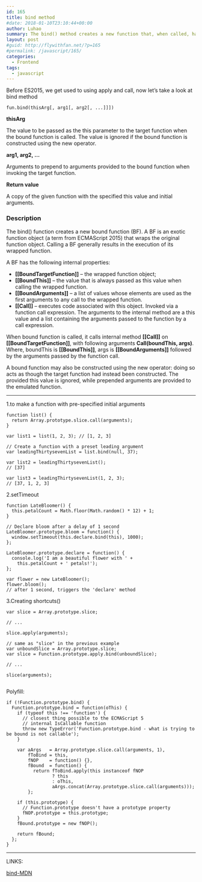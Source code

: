 ```yaml
---
id: 165
title: bind method
#date: 2018-01-10T23:10:44+00:00
author: Luhao
summary: The bind() method creates a new function that, when called, has its this keyword set to the provided value, with a given sequence of arguments preceding any provided when the new function is called.
layout: post
#guid: http://flywithfan.net/?p=165
#permalink: /javascript/165/
categories:
  - Frontend
tags:
  - javascript
---
```

Before ES2015, we get used to using apply and call, now let&#8217;s take a look at bind method

<pre class="line-numbers prism-highlight" data-start="1"><code class="language-javascript">fun.bind(thisArg[, arg1[, arg2[, ...]]])
</code></pre>

**thisArg**
  
The value to be passed as the this parameter to the target function when the bound function is called. The value is ignored if the bound function is constructed using the new operator.

**arg1, arg2, &#8230;**
  
Arguments to prepend to arguments provided to the bound function when invoking the target function.

**Return value**
  
A copy of the given function with the specified this value and initial arguments.

### Description

The bind() function creates a new bound function (BF). A BF is an exotic function object (a term from ECMAScript 2015) that wraps the original function object. Calling a BF generally results in the execution of its wrapped function.
  
A BF has the following internal properties:

  * **[[BoundTargetFunction]]** &#8211; the wrapped function object;
  * **[[BoundThis]]** &#8211; the value that is always passed as this value when calling the wrapped function.
  * **[[BoundArguments]]** &#8211; a list of values whose elements are used as the first arguments to any call to the wrapped function.
  * **[[Call]]** &#8211; executes code associated with this object. Invoked via a function call expression. The arguments to the internal method are a this value and a list containing the arguments passed to the function by a call expression.

When bound function is called, it calls internal method **[[Call]]** on **[[BoundTargetFunction]]**, with following arguments **Call(boundThis, args)**. Where, boundThis is **[[BoundThis]]**, args is **[[BoundArguments]]** followed by the arguments passed by the function call.

A bound function may also be constructed using the new operator: doing so acts as though the target function had instead been constructed. The provided this value is ignored, while prepended arguments are provided to the emulated function.

* * *

1.to make a function with pre-specified initial arguments

<pre class="line-numbers prism-highlight" data-start="1"><code class="language-javascript">function list() {
  return Array.prototype.slice.call(arguments);
}

var list1 = list(1, 2, 3); // [1, 2, 3]

// Create a function with a preset leading argument
var leadingThirtysevenList = list.bind(null, 37);

var list2 = leadingThirtysevenList(); 
// [37]

var list3 = leadingThirtysevenList(1, 2, 3);
// [37, 1, 2, 3]
</code></pre>

2.setTimeout

<pre class="line-numbers prism-highlight" data-start="1"><code class="language-javascript">function LateBloomer() {
  this.petalCount = Math.floor(Math.random() * 12) + 1;
}

// Declare bloom after a delay of 1 second
LateBloomer.prototype.bloom = function() {
  window.setTimeout(this.declare.bind(this), 1000);
};

LateBloomer.prototype.declare = function() {
  console.log('I am a beautiful flower with ' +
    this.petalCount + ' petals!');
};

var flower = new LateBloomer();
flower.bloom();  
// after 1 second, triggers the 'declare' method
</code></pre>

3.Creating shortcuts()

<pre class="line-numbers prism-highlight" data-start="1"><code class="language-javascript">var slice = Array.prototype.slice;

// ...

slice.apply(arguments);

// same as "slice" in the previous example
var unboundSlice = Array.prototype.slice;
var slice = Function.prototype.apply.bind(unboundSlice);

// ...

slice(arguments);

</code></pre>

Polyfill:

<pre class="line-numbers prism-highlight" data-start="1"><code class="language-javascript">if (!Function.prototype.bind) {
  Function.prototype.bind = function(oThis) {
    if (typeof this !== 'function') {
      // closest thing possible to the ECMAScript 5
      // internal IsCallable function
      throw new TypeError('Function.prototype.bind - what is trying to be bound is not callable');
    }

    var aArgs   = Array.prototype.slice.call(arguments, 1),
        fToBind = this,
        fNOP    = function() {},
        fBound  = function() {
          return fToBind.apply(this instanceof fNOP
                 ? this
                 : oThis,
                 aArgs.concat(Array.prototype.slice.call(arguments)));
        };

    if (this.prototype) {
      // Function.prototype doesn't have a prototype property
      fNOP.prototype = this.prototype; 
    }
    fBound.prototype = new fNOP();

    return fBound;
  };
}
</code></pre>

* * *

LINKS:
  
[bind-MDN](https://developer.mozilla.org/en-US/docs/Web/JavaScript/Reference/Global_Objects/Function/bind)